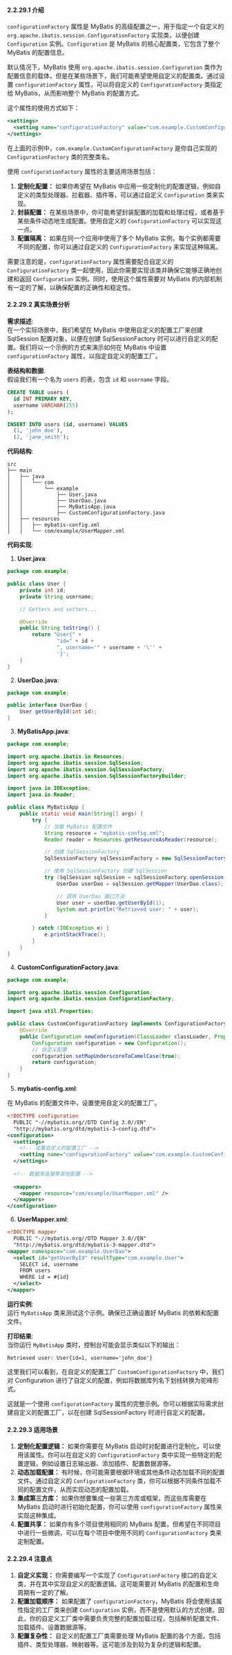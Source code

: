 <a name="a7Aqa"></a>
#### 2.2.29.1 介绍
`configurationFactory` 属性是 MyBatis 的高级配置之一，用于指定一个自定义的 `org.apache.ibatis.session.ConfigurationFactory` 实现类，以便创建 `Configuration` 实例。`Configuration` 是 MyBatis 的核心配置类，它包含了整个 MyBatis 的配置信息。

默认情况下，MyBatis 使用 `org.apache.ibatis.session.Configuration` 类作为配置信息的载体，但是在某些场景下，我们可能希望使用自定义的配置类。通过设置 `configurationFactory` 属性，可以将自定义的 `ConfigurationFactory` 类指定给 MyBatis，从而影响整个 MyBatis 的配置方式。

这个属性的使用方式如下：

```xml
<settings>
  <setting name="configurationFactory" value="com.example.CustomConfigurationFactory"/>
</settings>
```

在上面的示例中，`com.example.CustomConfigurationFactory` 是你自己实现的 `ConfigurationFactory` 类的完整类名。

使用 `configurationFactory` 属性的主要适用场景包括：

1.  **定制化配置：** 如果你希望在 MyBatis 中应用一些定制化的配置逻辑，例如自定义的类型处理器、拦截器、插件等，可以通过自定义 `Configuration` 类来实现。 
2.  **封装配置：** 在某些场景中，你可能希望封装配置的加载和处理过程，或者基于某些条件动态地生成配置。使用自定义的 `ConfigurationFactory` 可以实现这一点。 
3.  **配置隔离：** 如果在同一个应用中使用了多个 MyBatis 实例，每个实例都需要不同的配置，你可以通过自定义的 `ConfigurationFactory` 来实现这种隔离。 

需要注意的是，`configurationFactory` 属性需要配合自定义的 `ConfigurationFactory` 类一起使用，因此你需要实现该类并确保它能够正确地创建和返回 `Configuration` 实例。同时，使用这个属性需要对 MyBatis 的内部机制有一定的了解，以确保配置的正确性和稳定性。

<a name="kOd3v"></a>
#### 2.2.29.2 真实场景分析

**需求描述**:<br />在一个实际场景中，我们希望在 MyBatis 中使用自定义的配置工厂来创建 SqlSession 配置对象，以便在创建 SqlSessionFactory 时可以进行自定义的配置。我们将以一个示例的方式来演示如何在 MyBatis 中设置 `configurationFactory` 属性，以指定自定义的配置工厂。

**表结构和数据**:<br />假设我们有一个名为 `users` 的表，包含 `id` 和 `username` 字段。

```sql
CREATE TABLE users (
  id INT PRIMARY KEY,
  username VARCHAR(255)
);

INSERT INTO users (id, username) VALUES
  (1, 'john_doe'),
  (2, 'jane_smith');
```

**代码结构**:

```
src
├── main
│   ├── java
│   │   └── com
│   │       └── example
│   │           ├── User.java
│   │           ├── UserDao.java
│   │           ├── MyBatisApp.java
│   │           ├── CustomConfigurationFactory.java
│   ├── resources
│   │   ├── mybatis-config.xml
│   │   └── com/example/UserMapper.xml
```

**代码实现**:

1. **User.java**:

```java
package com.example;

public class User {
    private int id;
    private String username;

    // Getters and setters...

    @Override
    public String toString() {
        return "User{" +
                "id=" + id +
                ", username='" + username + '\'' +
                '}';
    }
}
```

2. **UserDao.java**:

```java
package com.example;

public interface UserDao {
    User getUserById(int id);
}
```

3. **MyBatisApp.java**:

```java
package com.example;

import org.apache.ibatis.io.Resources;
import org.apache.ibatis.session.SqlSession;
import org.apache.ibatis.session.SqlSessionFactory;
import org.apache.ibatis.session.SqlSessionFactoryBuilder;

import java.io.IOException;
import java.io.Reader;

public class MyBatisApp {
    public static void main(String[] args) {
        try {
            // 加载 MyBatis 配置文件
            String resource = "mybatis-config.xml";
            Reader reader = Resources.getResourceAsReader(resource);

            // 创建 SqlSessionFactory
            SqlSessionFactory sqlSessionFactory = new SqlSessionFactoryBuilder().build(reader);

            // 使用 SqlSessionFactory 创建 SqlSession
            try (SqlSession sqlSession = sqlSessionFactory.openSession()) {
                UserDao userDao = sqlSession.getMapper(UserDao.class);

                // 调用 UserDao 接口方法
                User user = userDao.getUserById(1);
                System.out.println("Retrieved user: " + user);
            }

        } catch (IOException e) {
            e.printStackTrace();
        }
    }
}
```

4. **CustomConfigurationFactory.java**:

```java
package com.example;

import org.apache.ibatis.session.Configuration;
import org.apache.ibatis.session.ConfigurationFactory;

import java.util.Properties;

public class CustomConfigurationFactory implements ConfigurationFactory {
    @Override
    public Configuration newConfiguration(ClassLoader classLoader, Properties properties) {
        Configuration configuration = new Configuration();
        // 自定义配置
        configuration.setMapUnderscoreToCamelCase(true);
        return configuration;
    }
}
```

5. **mybatis-config.xml**:

在 MyBatis 的配置文件中，设置使用自定义的配置工厂。

```xml
<!DOCTYPE configuration
  PUBLIC "-//mybatis.org//DTD Config 3.0//EN"
  "http://mybatis.org/dtd/mybatis-3-config.dtd">
<configuration>
  <settings>
    <!-- 设置自定义的配置工厂 -->
    <setting name="configurationFactory" value="com.example.CustomConfigurationFactory" />
  </settings>
  
  <!-- 数据库连接等其他配置 -->
  
  <mappers>
    <mapper resource="com/example/UserMapper.xml" />
  </mappers>
</configuration>
```

6. **UserMapper.xml**:

```xml
<!DOCTYPE mapper
  PUBLIC "-//mybatis.org//DTD Mapper 3.0//EN"
  "http://mybatis.org/dtd/mybatis-3-mapper.dtd">
<mapper namespace="com.example.UserDao">
  <select id="getUserById" resultType="com.example.User">
    SELECT id, username
    FROM users
    WHERE id = #{id}
  </select>
</mapper>
```

**运行实例**:<br />运行 `MyBatisApp` 类来测试这个示例。确保已正确设置好 MyBatis 的依赖和配置文件。

**打印结果**:<br />当你运行 `MyBatisApp` 类时，控制台可能会显示类似以下的输出：

```
Retrieved user: User{id=1, username='john_doe'}
```

这里我们可以看到，在自定义的配置工厂 `CustomConfigurationFactory` 中，我们对 Configuration 进行了自定义的配置，例如将数据库列名下划线转换为驼峰形式。

这就是一个使用 `configurationFactory` 属性的完整示例。你可以根据实际需求创建自定义的配置工厂，以在创建 SqlSessionFactory 时进行自定义的配置。

<a name="eiRma"></a>
#### 2.2.29.3 适用场景

1.  **定制化配置逻辑：** 如果你需要在 MyBatis 启动时对配置进行定制化，可以使用该属性。你可以在自定义的 `ConfigurationFactory` 类中实现一些特定的配置逻辑，例如设置日志输出器、添加插件、配置数据源等。 
2.  **动态加载配置：** 有时候，你可能需要根据环境或其他条件动态加载不同的配置文件。通过自定义的 `ConfigurationFactory` 类，你可以根据不同条件加载不同的配置文件，从而实现动态的配置加载。 
3.  **集成第三方库：** 如果你想要集成一些第三方库或框架，而这些库需要在 MyBatis 启动时进行初始化配置，你可以使用 `configurationFactory` 属性来实现这种集成。 
4.  **配置共享：** 如果你有多个项目使用相同的 MyBatis 配置，但希望在不同项目中进行一些微调，可以在每个项目中使用不同的 `ConfigurationFactory` 类来定制配置。 


<a name="mHnvj"></a>
#### 2.2.29.4 注意点

1.  **自定义实现：** 你需要编写一个实现了 `ConfigurationFactory` 接口的自定义类，并在其中实现自定义的配置逻辑。这可能需要对 MyBatis 的配置和生命周期有一定的了解。 
2.  **配置加载顺序：** 如果配置了 `configurationFactory`，MyBatis 将会使用该属性指定的工厂类来创建 `Configuration` 实例，而不是使用默认的方式创建。因此，你的自定义工厂类中需要负责完整的配置加载过程，包括解析配置文件、加载插件、设置数据源等。 
3.  **配置复杂性：** 自定义的配置工厂类需要处理 MyBatis 配置的各个方面，包括插件、类型处理器、映射器等。这可能涉及到较为复杂的逻辑和配置。 
